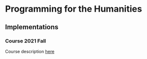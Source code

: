 # Programming for the Humanities #



## Implementations ##
### Course 2021 Fall ###
Course description [here](https://kursuskatalog.au.dk/da/course/106983/Programming-for-the-Humanities)